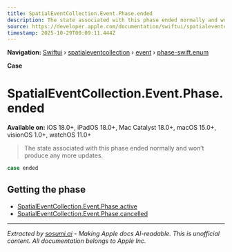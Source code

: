```yaml
---
title: SpatialEventCollection.Event.Phase.ended
description: The state associated with this phase ended normally and won’t produce any more updates.
source: https://developer.apple.com/documentation/swiftui/spatialeventcollection/event/phase-swift.enum/ended
timestamp: 2025-10-29T00:09:11.444Z
---
```


**Navigation:** [Swiftui](/documentation/swiftui) › [spatialeventcollection](/documentation/swiftui/spatialeventcollection) › [event](/documentation/swiftui/spatialeventcollection/event) › [phase-swift.enum](/documentation/swiftui/spatialeventcollection/event/phase-swift.enum)

**Case**

# SpatialEventCollection.Event.Phase.ended

**Available on:** iOS 18.0+, iPadOS 18.0+, Mac Catalyst 18.0+, macOS 15.0+, visionOS 1.0+, watchOS 11.0+

> The state associated with this phase ended normally and won’t produce any more updates.

```swift
case ended
```

## Getting the phase

- [SpatialEventCollection.Event.Phase.active](/documentation/swiftui/spatialeventcollection/event/phase-swift.enum/active)
- [SpatialEventCollection.Event.Phase.cancelled](/documentation/swiftui/spatialeventcollection/event/phase-swift.enum/cancelled)

---

*Extracted by [sosumi.ai](https://sosumi.ai) - Making Apple docs AI-readable.*
*This is unofficial content. All documentation belongs to Apple Inc.*
